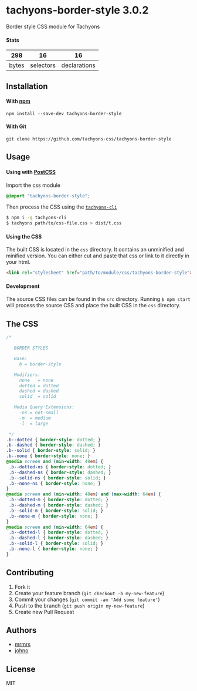 # tachyons-border-style 3.0.2

Border style CSS module for Tachyons

#### Stats

298 | 16 | 16
---|---|---
bytes | selectors | declarations

## Installation

#### With [npm](https://npmjs.com)

```
npm install --save-dev tachyons-border-style
```

#### With Git

```
git clone https://github.com/tachyons-css/tachyons-border-style
```

## Usage

#### Using with [PostCSS](https://github.com/postcss/postcss)

Import the css module

```css
@import "tachyons-border-style";
```

Then process the CSS using the [`tachyons-cli`](https://github.com/tachyons-css/tachyons-cli)

```sh
$ npm i -g tachyons-cli
$ tachyons path/to/css-file.css > dist/t.css
```

#### Using the CSS

The built CSS is located in the `css` directory. It contains an unminified and minified version.
You can either cut and paste that css or link to it directly in your html.

```html
<link rel="stylesheet" href="path/to/module/css/tachyons-border-style">
```

#### Development

The source CSS files can be found in the `src` directory.
Running `$ npm start` will process the source CSS and place the built CSS in the `css` directory.

## The CSS

```css
/*

   BORDER STYLES

   Base:
     b = border-style

   Modifiers:
     none   = none
     dotted = dotted
     dashed = dashed
     solid  = solid

   Media Query Extensions:
     -ns = not-small
     -m  = medium
     -l  = large

 */
.b--dotted { border-style: dotted; }
.b--dashed { border-style: dashed; }
.b--solid { border-style: solid; }
.b--none { border-style: none; }
@media screen and (min-width: 48em) {
 .b--dotted-ns { border-style: dotted; }
 .b--dashed-ns { border-style: dashed; }
 .b--solid-ns { border-style: solid; }
 .b--none-ns { border-style: none; }
}
@media screen and (min-width: 48em) and (max-width: 64em) {
 .b--dotted-m { border-style: dotted; }
 .b--dashed-m { border-style: dashed; }
 .b--solid-m { border-style: solid; }
 .b--none-m { border-style: none; }
}
@media screen and (min-width: 64em) {
 .b--dotted-l { border-style: dotted; }
 .b--dashed-l { border-style: dashed; }
 .b--solid-l { border-style: solid; }
 .b--none-l { border-style: none; }
}
```

## Contributing

1. Fork it
2. Create your feature branch (`git checkout -b my-new-feature`)
3. Commit your changes (`git commit -am 'Add some feature'`)
4. Push to the branch (`git push origin my-new-feature`)
5. Create new Pull Request

## Authors

* [mrmrs](http://mrmrs.io)
* [johno](http://johnotander.com)

## License

MIT

